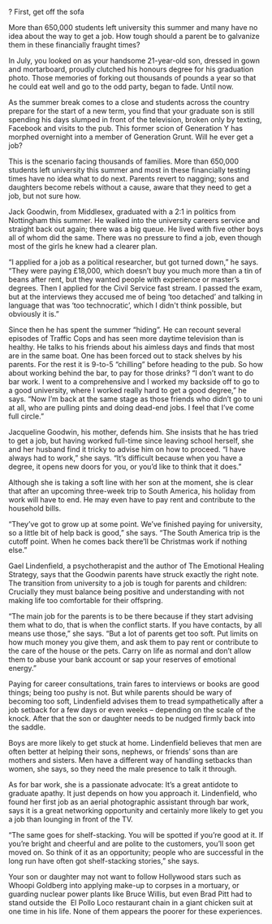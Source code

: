 ? First, get off the sofa

More than 650,000 students left university this summer and many have no idea about the way to get a job. How tough should a parent be to galvanize them in these financially fraught times?

In July, you looked on as your handsome 21-year-old son, dressed in gown and mortarboard, proudly clutched his honours degree for his graduation photo. Those memories of forking out thousands of pounds a year so that he could eat well and go to the odd party, began to fade. Until now.

As the summer break comes to a close and students across the country prepare for the start of a new term, you find that your graduate son is still spending his days slumped in front of the television, broken only by texting, Facebook and visits to the pub. This former scion of Generation Y has morphed overnight into a member of Generation Grunt. Will he ever get a job?

This is the scenario facing thousands of families. More than 650,000 students left university this summer and most in these financially testing times have no idea what to do next. Parents revert to nagging; sons and daughters become rebels without a cause, aware that they need to get a job, but not sure how.

Jack Goodwin, from Middlesex, graduated with a 2:1 in politics from Nottingham this summer. He walked into the university careers service and straight back out again; there was a big queue. He lived with five other boys all of whom did the same. There was no pressure to find a job, even though most of the girls he knew had a clearer plan.

“I applied for a job as a political researcher, but got turned down,” he says. “They were paying £18,000, which doesn’t buy you much more than a tin of beans after rent, but they wanted people with experience or master’s degrees. Then I applied for the Civil Service fast stream. I passed the exam, but at the interviews they accused me of being ‘too detached’ and talking in language that was ‘too technocratic’, which I didn't think possible, but obviously it is.”

Since then he has spent the summer “hiding”. He can recount several episodes of Traffic Cops and has seen more daytime television than is healthy. He talks to his friends about his aimless days and finds that most are in the same boat. One has been forced out to stack shelves by his parents. For the rest it is 9-to-5 “chilling” before heading to the pub. So how about working behind the bar, to pay for those drinks? “I don’t want to do bar work. I went to a comprehensive and I worked my backside off to go to a good university, where I worked really hard to get a good degree,” he says. “Now I’m back at the same stage as those friends who didn’t go to uni at all, who are pulling pints and doing dead-end jobs. I feel that I’ve come full circle.”

Jacqueline Goodwin, his mother, defends him. She insists that he has tried to get a job, but having worked full-time since leaving school herself, she and her husband find it tricky to advise him on how to proceed. “I have always had to work,” she says. “It’s difficult because when you have a degree, it opens new doors for you, or you’d like to think that it does.”

Although she is taking a soft line with her son at the moment, she is clear that after an upcoming three-week trip to South America, his holiday from work will have to end. He may even have to pay rent and contribute to the household bills.

“They’ve got to grow up at some point. We’ve finished paying for university, so a little bit of help back is good,” she says. “The South America trip is the cutoff point. When he comes back there’ll be Christmas work if nothing else.”

Gael Lindenfield, a psychotherapist and the author of The Emotional Healing Strategy, says that the Goodwin parents have struck exactly the right note. The transition from university to a job is tough for parents and children: Crucially they must balance being positive and understanding with not making life too comfortable for their offspring.

“The main job for the parents is to be there because if they start advising them what to do, that is when the conflict starts. If you have contacts, by all means use those,” she says. “But a lot of parents get too soft. Put limits on how much money you give them, and ask them to pay rent or contribute to the care of the house or the pets. Carry on life as normal and don’t allow them to abuse your bank account or sap your reserves of emotional energy.” 

Paying for career consultations, train fares to interviews or books are good things; being too pushy is not. But while parents should be wary of becoming too soft, Lindenfield advises them to tread sympathetically after a job setback for a few days or even weeks – depending on the scale of the knock. After that the son or daughter needs to be nudged firmly back into the saddle.

Boys are more likely to get stuck at home. Lindenfield believes that men are often better at helping their sons, nephews, or friends’ sons than are mothers and sisters. Men have a different way of handling setbacks than women, she says, so they need the male presence to talk it through.

As for bar work, she is a passionate advocate: It’s a great antidote to graduate apathy. It just depends on how you approach it. Lindenfield, who found her first job as an aerial photographic assistant through bar work, says it is a great networking opportunity and certainly more likely to get you a job than lounging in front of the TV.

“The same goes for shelf-stacking. You will be spotted if you’re good at it. If you’re bright and cheerful and are polite to the customers, you’ll soon get moved on. So think of it as an opportunity; people who are successful in the long run have often got shelf-stacking stories,” she says.

Your son or daughter may not want to follow Hollywood stars such as Whoopi Goldberg into applying make-up to corpses in a mortuary, or guarding nuclear power plants like Bruce Willis, but even Brad Pitt had to stand outside the  El Pollo Loco restaurant chain in a giant chicken suit at one time in his life. None of them appears the poorer for these experiences.